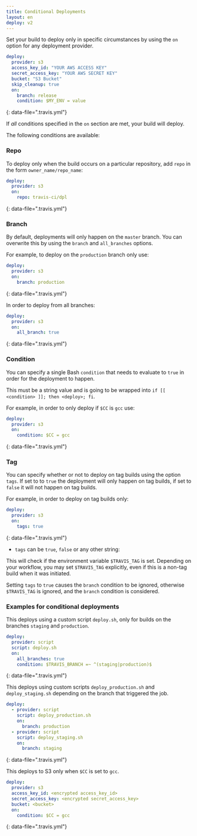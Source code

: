 ```yaml
---
title: Conditional Deployments
layout: en
deploy: v2
---
```


Set your build to deploy only in specific circumstances by using the `on`
option for any deployment provider.

```yaml
deploy:
  provider: s3
  access_key_id: "YOUR AWS ACCESS KEY"
  secret_access_key: "YOUR AWS SECRET KEY"
  bucket: "S3 Bucket"
  skip_cleanup: true
  on:
    branch: release
    condition: $MY_ENV = value
```
{: data-file=".travis.yml"}

If *all* conditions specified in the `on` section are met, your build will deploy.

The following conditions are available:

### Repo

To deploy only when the build occurs on a particular repository, add `repo` in the form `owner_name/repo_name`:

```yaml
deploy:
  provider: s3
  on:
    repo: travis-ci/dpl
```
{: data-file=".travis.yml"}

### Branch

By default, deployments will only happen on the `master` branch. You can overwrite this by using the `branch` and `all_branches` options.

For example, to deploy on the `production` branch only use:

 ```yaml
 deploy:
   provider: s3
   on:
     branch: production
 ```
 {: data-file=".travis.yml"}

In order to deploy from all branches:

```yaml
deploy:
  provider: s3
  on:
    all_branch: true
```
{: data-file=".travis.yml"}

### Condition

You can specify a single Bash `condition` that needs to evaluate to `true` in
order for the deployment to happen.

This must be a string value and is going to be wrapped into `if [[ <condition> ]]; then <deploy>; fi`.

For example, in order to only deploy if `$CC` is `gcc` use:

```yaml
deploy:
  provider: s3
  on:
    condition: $CC = gcc
```
{: data-file=".travis.yml"}

### Tag

You can specify whether or not to deploy on tag builds using the option `tags`.
If set to to `true` the deployment will only happen on tag builds, if set to
`false` it will not happen on tag builds.

For example, in order to deploy on tag builds only:

```yaml
deploy:
  provider: s3
  on:
    tags: true
```
{: data-file=".travis.yml"}

* `tags` can be `true`, `false` or any other string:

This will check if the environment variable `$TRAVIS_TAG` is set. Depending on
your workflow, you may set `$TRAVIS_TAG` explicitly, even if this is a non-tag
build when it was initiated.

Setting `tags` to `true` causes the `branch` condition to be ignored, otherwise
`$TRAVIS_TAG` is ignored, and the `branch` condition is considered.

### Examples for conditional deployments

This deploys using a custom script `deploy.sh`, only for builds on the branches
`staging` and `production`.

```yaml
deploy:
  provider: script
  script: deploy.sh
  on:
    all_branches: true
    condition: $TRAVIS_BRANCH =~ ^(staging|production)$
```
{: data-file=".travis.yml"}

This deploys using custom scripts `deploy_production.sh` and
`deploy_staging.sh` depending on the branch that triggered the job.

```yaml
deploy:
  - provider: script
    script: deploy_production.sh
    on:
      branch: production
  - provider: script
    script: deploy_staging.sh
    on:
      branch: staging
```
{: data-file=".travis.yml"}

This deploys to S3 only when `$CC` is set to `gcc`.

```yaml
deploy:
  provider: s3
  access_key_id: <encrypted access_key_id>
  secret_access_key: <encrypted secret_access_key>
  bucket: <bucket>
  on:
    condition: $CC = gcc
```
{: data-file=".travis.yml"}
